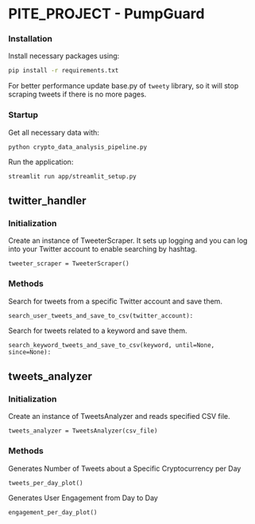 # PITE_PROJECT - PumpGuard
### Installation

Install necessary packages using:
```bash
pip install -r requirements.txt
```
For better performance update base.py of `tweety` library, so it will stop scraping tweets if there is no more pages.

### Startup

Get all necessary data with:
```
python crypto_data_analysis_pipeline.py
```

Run the application:
```
streamlit run app/streamlit_setup.py
```

## twitter_handler

### Initialization

Create an instance of TweeterScraper.
It sets up logging and you can log into your Twitter account to enable searching by hashtag.
```
tweeter_scraper = TweeterScraper()
```

### Methods

Search for tweets from a specific Twitter account and save them.
```
search_user_tweets_and_save_to_csv(twitter_account):
```
Search for tweets related to a keyword and save them.
```
search_keyword_tweets_and_save_to_csv(keyword, until=None, since=None):
```

## tweets_analyzer

### Initialization
Create an instance of TweetsAnalyzer and reads specified CSV file.
```
tweets_analyzer = TweetsAnalyzer(csv_file)
```

### Methods
Generates Number of Tweets about a Specific Cryptocurrency per Day
```
tweets_per_day_plot()
```
Generates User Engagement from Day to Day
```
engagement_per_day_plot()
```